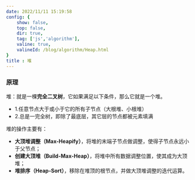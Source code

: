 ```yaml
---
date: 2022/11/11 15:19:58 
config: {
    show: false,
    top: false,
    dir: true,
    tag: ['js','algorithm'],
    valine: true,
    valineId: /blog/algorithm/Heap.html
}
title : 堆
---
```

### 原理

堆：就是一棵<b>完全二叉树</b>，它如果满足以下条件，那么它就是一个堆。

+ 1.任意节点大于或小于它的所有子节点（大根堆、小根堆）
+ 2.总是一完全树，即除了最底层，其它层的节点都被元素填满

堆的操作主要有：

+ <b>大顶堆调整（Max-Heapify）</b>，将堆的末端子节点做调整，使得子节点永远小于父节点；
+ <b>创建大顶堆（Build-Max-Heap）</b>，将堆中所有数据调整位置，使其成为大顶堆；
+ <b>堆排序（Heap-Sort）</b>，移除在堆顶的根节点，并做大顶堆调整的迭代运算。


